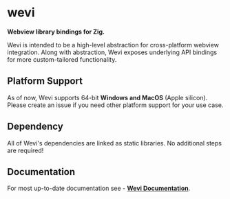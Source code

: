 # wevi

**Webview library bindings for Zig.**

Wevi is intended to be a high-level abstraction for cross-platform webview integration. Along with abstraction, Wevi exposes underlying API bindings for more custom-tailored functionality.

## Platform Support

As of now, Wevi supports 64-bit **Windows and MacOS** (Apple silicon). Please create an issue if you need other platform support for your use case.

## Dependency

All of Wevi's dependencies are linked as static libraries. No additional steps are required!

## Documentation

For most up-to-date documentation see - [**Wevi Documentation**](https://bitlaabbolt.web.app/).